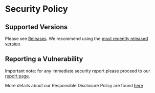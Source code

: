 # Security Policy

## Supported Versions

Please see [Releases](https://github.com/TerraDharitri/drt-go-chain/releases). We recommend using the [most recently released version](https://github.com/TerraDharitri/drt-go-chain/releases/latest).

## Reporting a Vulnerability

Important note: for any immediate security report please proceed to our [report page](https://dharitri.com/report).

More details about our Responsible Disclosure Policy are found [here](https://dharitri.com/legal/responsible-disclosure-policy)
